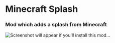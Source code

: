 # Minecraft Splash

### Mod which adds a splash from Minecraft

![Screenshot will appear if you'll install this mod...](shineua.minecraft_splash/1.png&scale:0.60)
